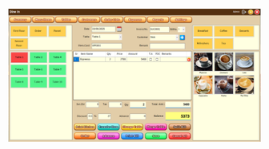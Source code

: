 ![CoverImage](https://github.com/thetnaing-dh/Success-Cafe-POS/blob/master/Main%20Menu.png?raw=true)
